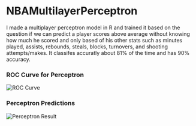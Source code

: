 # NBAMultilayerPerceptron
I made a multiplayer perceptron model in R and trained it based on the question if we can predict a player scores above average without knowing how much he scored and only based of his other stats such as minutes played, assists, rebounds, steals, blocks, turnovers, and shooting attempts/makes. It classifes accuratly about 81% of the time and has 90% accuracy. 

### ROC Curve for Perceptron

![ROC Curve]([shrivasshankar/images/ROCPerceptron.png](https://raw.githubusercontent.com/shrivasshankar/images/main/ROCPerceptron.png))

### Perceptron Predictions

![Perceptron Result]([shrivasshankar/images/PerceptronResult.png](https://raw.githubusercontent.com/shrivasshankar/images/main/PerceptronResult.png))
